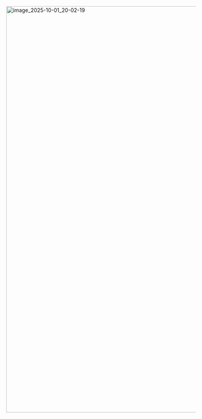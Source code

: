 <img width="1920" height="1080" alt="image_2025-10-01_20-02-19" src="https://github.com/user-attachments/assets/ec2bf615-bd0c-49c6-bf88-e81acabde26c" />
